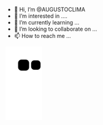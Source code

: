 - 👋 Hi, I’m @AUGUSTOCLIMA
- 👀 I’m interested in ....
- 🌱 I’m currently learning ...
- 💞️ I’m looking to collaborate on ...
- 📫 How to reach me ...

![Snake animation](https://github.com/AUGUSTOCLIMA/AUGUSTOCLIMA/blob/output/github-contribution-grid-snake.svg)
<!---
AUGUSTOCLIMA/AUGUSTOCLIMA is a ✨ special ✨ repository because its `README.md` (this file) appears on your GitHub profile.
You can click the Preview link to take a look at your changes.
--->
